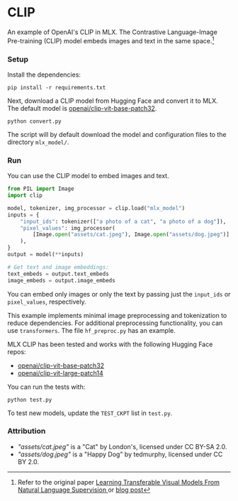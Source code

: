 # CLIP

An example of OpenAI's CLIP in MLX. The Contrastive Language-Image Pre-training (CLIP)
model embeds images and text in the same space.[^1]

### Setup

Install the dependencies:

```shell
pip install -r requirements.txt
```

Next, download a CLIP model from Hugging Face and convert it to MLX. The
default model is
[openai/clip-vit-base-patch32](https://huggingface.co/openai/clip-vit-base-patch32).

```
python convert.py
```

The script will by default download the model and configuration files to the
directory ``mlx_model/``.

### Run

You can use the CLIP model to embed images and text. 

```python
from PIL import Image
import clip

model, tokenizer, img_processor = clip.load("mlx_model")
inputs = {
    "input_ids": tokenizer(["a photo of a cat", "a photo of a dog"]),
    "pixel_values": img_processor(
        [Image.open("assets/cat.jpeg"), Image.open("assets/dog.jpeg")]
    ),
}
output = model(**inputs)

# Get text and image embeddings:
text_embeds = output.text_embeds
image_embeds = output.image_embeds
```

You can embed only images or only the text by passing just the
``input_ids`` or ``pixel_values``, respectively.

This example implements minimal image preprocessing and tokenization to reduce
dependencies. For additional preprocessing functionality, you can use
``transformers``. The file `hf_preproc.py` has an example.

MLX CLIP has been tested and works with the following Hugging Face repos:

- [openai/clip-vit-base-patch32](https://huggingface.co/openai/clip-vit-base-patch32)
- [openai/clip-vit-large-patch14](https://huggingface.co/openai/clip-vit-large-patch14)

You can run the tests with:

```shell
python test.py
```

To test new models, update the `TEST_CKPT` list in `test.py`.

### Attribution

- *"assets/cat.jpeg"* is a "Cat" by London's, licensed under CC BY-SA 2.0.
- *"assets/dog.jpeg"* is a "Happy Dog" by tedmurphy, licensed under CC BY 2.0.

[^1]: Refer to the original paper [Learning Transferable Visual Models From
  Natural Language Supervision ](https://arxiv.org/abs/2103.00020) or [blog
  post](https://openai.com/research/clip)

